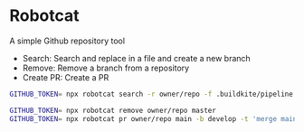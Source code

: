 # Robotcat

A simple Github repository tool

- Search: Search and replace in a file and create a new branch
- Remove: Remove a branch from a repository
- Create PR: Create a PR

```bash
GITHUB_TOKEN= npx robotcat search -r owner/repo -f .buildkite/pipeline.yml -b master -m 'master - main' -b main -o master main

GITHUB_TOKEN= npx robotcat remove owner/repo master
GITHUB_TOKEN= npx robotcat pr owner/repo main -b develop -t 'merge main into develop'
```

